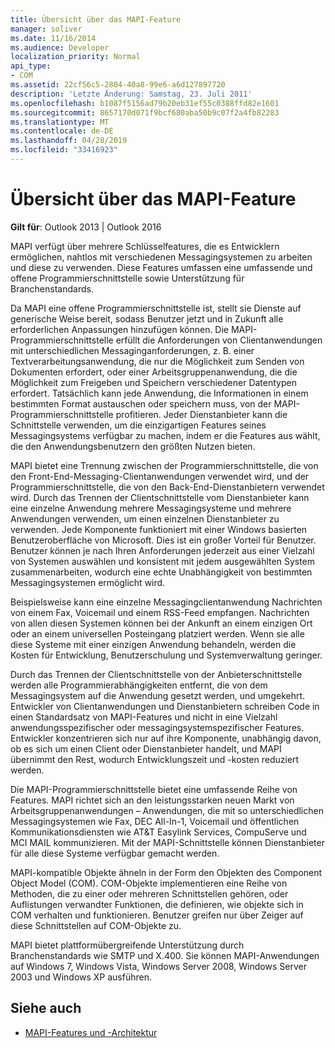 ```yaml
---
title: Übersicht über das MAPI-Feature
manager: soliver
ms.date: 11/16/2014
ms.audience: Developer
localization_priority: Normal
api_type:
- COM
ms.assetid: 22cf56c5-2804-40a8-99e6-a6d127897720
description: 'Letzte Änderung: Samstag, 23. Juli 2011'
ms.openlocfilehash: b1087f5156ad79b20eb31ef55c0388ffd82e1601
ms.sourcegitcommit: 8657170d071f9bcf680aba50b9c07f2a4fb82283
ms.translationtype: MT
ms.contentlocale: de-DE
ms.lasthandoff: 04/28/2019
ms.locfileid: "33416923"
---
```

# <a name="mapi-feature-overview"></a>Übersicht über das MAPI-Feature
 
**Gilt für**: Outlook 2013 | Outlook 2016 
  
MAPI verfügt über mehrere Schlüsselfeatures, die es Entwicklern ermöglichen, nahtlos mit verschiedenen Messagingsystemen zu arbeiten und diese zu verwenden. Diese Features umfassen eine umfassende und offene Programmierschnittstelle sowie Unterstützung für Branchenstandards. 
  
Da MAPI eine offene Programmierschnittstelle ist, stellt sie Dienste auf generische Weise bereit, sodass Benutzer jetzt und in Zukunft alle erforderlichen Anpassungen hinzufügen können. Die MAPI-Programmierschnittstelle erfüllt die Anforderungen von Clientanwendungen mit unterschiedlichen Messaginganforderungen, z. B. einer Textverarbeitungsanwendung, die nur die Möglichkeit zum Senden von Dokumenten erfordert, oder einer Arbeitsgruppenanwendung, die die Möglichkeit zum Freigeben und Speichern verschiedener Datentypen erfordert. Tatsächlich kann jede Anwendung, die Informationen in einem bestimmten Format austauschen oder speichern muss, von der MAPI-Programmierschnittstelle profitieren. Jeder Dienstanbieter kann die Schnittstelle verwenden, um die einzigartigen Features seines Messagingsystems verfügbar zu machen, indem er die Features aus wählt, die den Anwendungsbenutzern den größten Nutzen bieten.
  
MAPI bietet eine Trennung zwischen der Programmierschnittstelle, die von den Front-End-Messaging-Clientanwendungen verwendet wird, und der Programmierschnittstelle, die von den Back-End-Dienstanbietern verwendet wird. Durch das Trennen der Clientschnittstelle vom Dienstanbieter kann eine einzelne Anwendung mehrere Messagingsysteme und mehrere Anwendungen verwenden, um einen einzelnen Dienstanbieter zu verwenden. Jede Komponente funktioniert mit einer Windows basierten Benutzeroberfläche von Microsoft. Dies ist ein großer Vorteil für Benutzer. Benutzer können je nach Ihren Anforderungen jederzeit aus einer Vielzahl von Systemen auswählen und konsistent mit jedem ausgewählten System zusammenarbeiten, wodurch eine echte Unabhängigkeit von bestimmten Messagingsystemen ermöglicht wird. 
  
Beispielsweise kann eine einzelne Messagingclientanwendung Nachrichten von einem Fax, Voicemail und einem RSS-Feed empfangen. Nachrichten von allen diesen Systemen können bei der Ankunft an einem einzigen Ort oder an einem universellen Posteingang platziert werden. Wenn sie alle diese Systeme mit einer einzigen Anwendung behandeln, werden die Kosten für Entwicklung, Benutzerschulung und Systemverwaltung geringer. 
  
Durch das Trennen der Clientschnittstelle von der Anbieterschnittstelle werden alle Programmierabhängigkeiten entfernt, die von dem Messagingsystem auf die Anwendung gesetzt werden, und umgekehrt. Entwickler von Clientanwendungen und Dienstanbietern schreiben Code in einen Standardsatz von MAPI-Features und nicht in eine Vielzahl anwendungsspezifischer oder messagingsystemspezifischer Features. Entwickler konzentrieren sich nur auf ihre Komponente, unabhängig davon, ob es sich um einen Client oder Dienstanbieter handelt, und MAPI übernimmt den Rest, wodurch Entwicklungszeit und -kosten reduziert werden.
  
Die MAPI-Programmierschnittstelle bietet eine umfassende Reihe von Features. MAPI richtet sich an den leistungsstarken neuen Markt von Arbeitsgruppenanwendungen – Anwendungen, die mit so unterschiedlichen Messagingsystemen wie Fax, DEC All-In-1, Voicemail und öffentlichen Kommunikationsdiensten wie AT&T Easylink Services, CompuServe und MCI MAIL kommunizieren. Mit der MAPI-Schnittstelle können Dienstanbieter für alle diese Systeme verfügbar gemacht werden. 
  
MAPI-kompatible Objekte ähneln in der Form den Objekten des Component Object Model (COM). COM-Objekte implementieren eine Reihe von Methoden, die zu einer oder mehreren Schnittstellen gehören, oder Auflistungen verwandter Funktionen, die definieren, wie objekte sich in COM verhalten und funktionieren. Benutzer greifen nur über Zeiger auf diese Schnittstellen auf COM-Objekte zu.
  
MAPI bietet plattformübergreifende Unterstützung durch Branchenstandards wie SMTP und X.400. Sie können MAPI-Anwendungen auf Windows 7, Windows Vista, Windows Server 2008, Windows Server 2003 und Windows XP ausführen. 
  
## <a name="see-also"></a>Siehe auch

- [MAPI-Features und -Architektur](mapi-features-and-architecture.md)

